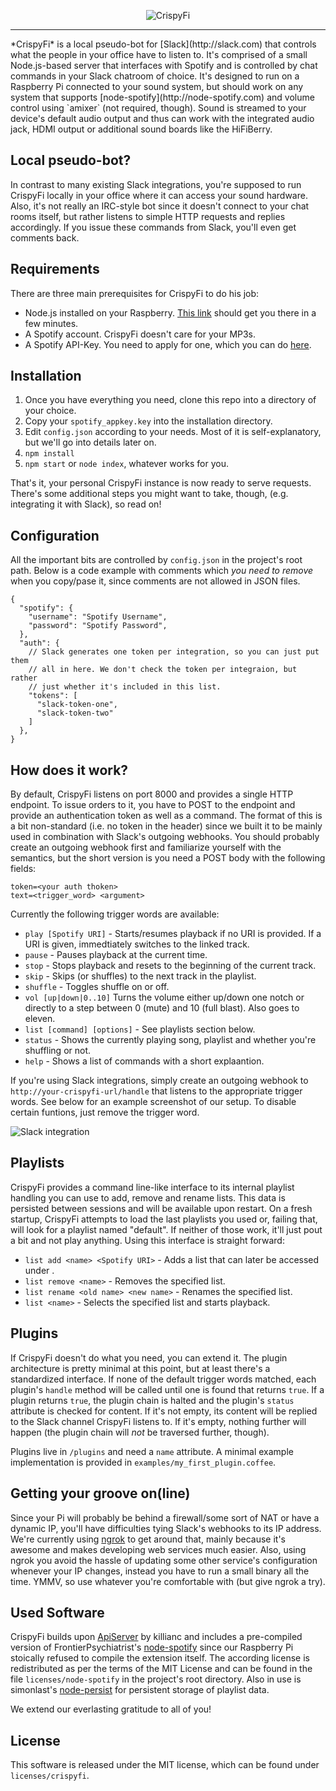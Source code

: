 <p align="center">
  <img src="http://res.cloudinary.com/hlwjgyj8f/image/upload/v1410430228/h71mqvptn5t1yc9pdjuf.png" alt="CrispyFi" />
</p>
<hr />
*CrispyFi* is a local pseudo-bot for [Slack](http://slack.com) that controls what the people in your office have to listen to. It's comprised of a small Node.js-based server that interfaces with Spotify and is controlled by chat commands in your Slack chatroom of choice. It's designed to run on a Raspberry Pi connected to your sound system, but should work on any system that supports [node-spotify](http://node-spotify.com) and volume control using `amixer` (not required, though). Sound is streamed to your device's default audio output and thus can work with the integrated audio jack, HDMI output or additional sound boards like the HiFiBerry.

## Local pseudo-bot?
In contrast to many existing Slack integrations, you're supposed to run CrispyFi locally in your office where it can access your sound hardware. Also, it's not really an IRC-style bot since it doesn't connect to your chat rooms itself, but rather listens to simple HTTP requests and replies accordingly. If you issue these commands from Slack, you'll even get comments back.

## Requirements
There are three main prerequisites for CrispyFi to do his job:

* Node.js installed on your Raspberry. [This link](http://joshondesign.com/2013/10/23/noderpi) should get you there in a few minutes.
* A Spotify account. CrispyFi doesn't care for your MP3s.
* A Spotify API-Key. You need to apply for one, which you can do [here](https://devaccount.spotify.com/my-account/keys/).

## Installation
1. Once you have everything you need, clone this repo into a directory of your choice.
2. Copy your `spotify_appkey.key` into the installation directory.
3. Edit `config.json` according to your needs. Most of it is self-explanatory, but we'll go into details later on.
4. `npm install`
5. `npm start` or `node index`, whatever works for you.

That's it, your personal CrispyFi instance is now ready to serve requests. There's some additional steps you might want to take, though, (e.g. integrating it with Slack), so read on!

## Configuration
All the important bits are controlled by `config.json` in the project's root path. Below is a code example with comments which *you need to remove* when you copy/pase it, since comments are not allowed in JSON files.

```
{
  "spotify": {
    "username": "Spotify Username",
    "password": "Spotify Password",
  },
  "auth": {
  	// Slack generates one token per integration, so you can just put them
  	// all in here. We don't check the token per integraion, but rather
  	// just whether it's included in this list.
    "tokens": [
      "slack-token-one",
      "slack-token-two"
    ]
  },
}
```

## How does it work?
By default, CrispyFi listens on port 8000 and provides a single HTTP endpoint. To issue orders to it, you have to POST to the endpoint and provide an authentication token as well as a command. The format of this is a bit non-standard (i.e. no token in the header) since we built it to be mainly used in combination with Slack's outgoing webhooks. You should probably create an outgoing webhook first and familiarize yourself with the semantics, but the short version is you need a POST body with the following fields:

```
token=<your auth thoken>
text=<trigger_word> <argument>
```

Currently the following trigger words are available:

* `play [Spotify URI]` - Starts/resumes playback if no URI is provided. If a URI is given, immedtiately switches to the linked track.
* `pause` - Pauses playback at the current time.
* `stop` - Stops playback and resets to the beginning of the current track.
* `skip` - Skips (or shuffles) to the next track in the playlist.
* `shuffle` - Toggles shuffle on or off.
* `vol [up|down|0..10]` Turns the volume either up/down one notch or directly to a step between 0 (mute) and 10 (full blast). Also goes to eleven.
* `list [command] [options]` - See playlists section below.
* `status` - Shows the currently playing song, playlist and whether you're shuffling or not.
* `help` - Shows a list of commands with a short explaantion.

If you're using Slack integrations, simply create an outgoing webhook to `http://your-crispyfi-url/handle` that listens to the appropriate trigger words. See below for an example screenshot of our setup. To disable certain funtions, just remove the trigger word.

![Slack integration](http://i.imgur.com/Tye5R2W.png)

## Playlists
CrispyFi provides a command line-like interface to its internal playlist handling you can use to add, remove and rename lists. This data is persisted between sessions and will be available upon restart. On a fresh startup, CrispyFi attempts to load the last playlists you used or, failing that, will look for a playlist named "default". If neither of those work, it'll just pout a bit and not play anything. Using this interface is straight forward:

* `list add <name> <Spotify URI>` - Adds a list that can later be accessed under <name>.
* `list remove <name>` - Removes the specified list.
* `list rename <old name> <new name>` - Renames the specified list.
* `list <name>` - Selects the specified list and starts playback.

## Plugins
If CrispyFi doesn't do what you need, you can extend it. The plugin architecture is pretty minimal at this point, but at least there's a standardized interface. If none of the default trigger words matched, each plugin's `handle` method will be called until one is found that returns `true`. If a plugin returns `true`, the plugin chain is halted and the plugin's `status` attribute is checked for content. If it's not empty, its content will be replied to the Slack channel CrispyFi listens to. If it's empty, nothing further will happen (the plugin chain will *not* be traversed further, though).

Plugins live in `/plugins` and need a `name` attribute. A minimal example implementation is provided in `examples/my_first_plugin.coffee`.

## Getting your groove on(line)
Since your Pi will probably be behind a firewall/some sort of NAT or have a dynamic IP, you'll have difficulties tying Slack's webhooks to its IP address. We're currently using [ngrok](http://ngrok.com) to get around that, mainly because it's awesome and makes developing web services much easier. Also, using ngrok you avoid the hassle of updating some other service's configuration whenever your IP changes, instead you have to run a small binary all the time. YMMV, so use whatever you're comfortable with (but give ngrok a try).

## Used Software
CrispyFi builds upon [ApiServer](https://github.com/kilianc/node-apiserver) by killianc and includes a pre-compiled version of FrontierPsychiatrist's [node-spotify](https://github.com/FrontierPsychiatrist/node-spotify) since our Raspberry Pi stoically refused to compile the extension itself. The according license is redistributed as per the terms of the MIT License and can be found in the file `licenses/node-spotify` in the project's root directory. Also in use is simonlast's [node-persist](https://github.com/simonlast/node-persist) for persistent storage of playlist data.

We extend our everlasting gratitude to all of you!

## License
This software is released under the MIT license, which can be found under `licenses/crispyfi`.
